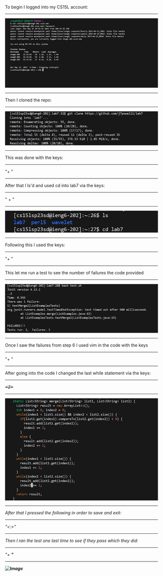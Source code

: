 To begin I logged into my CS15L account:
***
![Image](im1.png)
***
Then I cloned the repo:
***
![Image](im2.png)
***
This was done with the keys:
***
"<ctrl>+ <r> <git> <enter>"
***
After that I ls'd and used cd into lab7 via the keys:
***
"<ls> <ctrl> + <r> <enter>"
***
![Image](im3.png)
***
Following this I used the keys:
***
"<ctrl>+<R> <ba> <enter>"
***
This let me run a test to see the number of failures the code provided
***
![Image](im4.png)
***
Once I saw the failures from step 6 I used vim in the code with the keys 
***
"<ctrl>+<r> <vim>"
***
After going into the code I changed the last while statement via the keys:
***
<k><k><h><h><del><i><2><esc>
***
![Image](im5.png)
***
After that I pressed the following in order to save and exit:
***
"<:><w><w><enter>"
***
Then I ran the test one last time to see if they pass which they did:
***
"<ctrl>+<r> <b> <a> <enter>"
***
![Image](im7.png)


